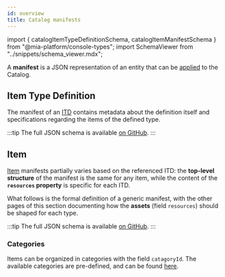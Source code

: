 ```yaml
---
id: overview
title: Catalog manifests
---
```


import { catalogItemTypeDefinitionSchema, catalogItemManifestSchema } from "@mia-platform/console-types";
import SchemaViewer from "../snippets/schema_viewer.mdx";

A **manifest** is a JSON representation of an entity that can be [applied](/software-catalog/items-management/overview.md) to the Catalog.

## Item Type Definition

The manifest of an [ITD](/software-catalog/basic-concepts/10_items-types.md) contains metadata about the definition itself and specifications regarding the items of the defined type.

:::tip
The full JSON schema is available [on GitHub](https://raw.githubusercontent.com/mia-platform/console-sdk/refs/tags/%40mia-platform/console-types%400.38.11/packages/console-types/schemas/catalog/item-type-definition.schema.json).
:::

<SchemaViewer schema={catalogItemTypeDefinitionSchema} />

## Item

[Item](/software-catalog/basic-concepts/05_items-data-structure.md) manifests partially varies based on the referenced ITD: the **top-level structure** of the manifest is the same for any item, while the content of the **`resources` property** is specific for each ITD.

What follows is the formal definition of a generic manifest, with the other pages of this section documenting how the **assets** (field `resources`) should be shaped for each type.

:::tip
The full JSON schema is available [on GitHub](https://raw.githubusercontent.com/mia-platform/console-sdk/refs/tags/%40mia-platform/console-types%400.38.11/packages/console-types/schemas/catalog/item-manifest.schema.json).
:::

<SchemaViewer schema={catalogItemManifestSchema} />

### Categories

Items can be organized in categories with the field `catagoryId`. The available categories are pre-defined, and can be found [here](https://raw.githubusercontent.com/mia-platform-marketplace/public-catalog/refs/heads/main/assets/categories.json).
